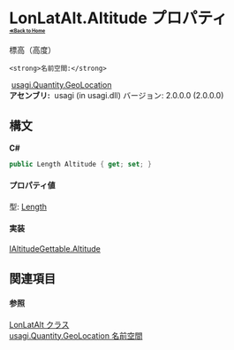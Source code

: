 # LonLatAlt.Altitude プロパティ <div style="font-size:30%"><a href="https://github.com/usagi/usagi.cs/blob/master/docs/Home.md">≪Back to Home</a></div> 

標高（高度）


    <strong>名前空間:</strong>
&nbsp;<a href="N_usagi_Quantity_GeoLocation.md">usagi.Quantity.GeoLocation</a><br /><strong>アセンブリ:</strong>
&nbsp;usagi (in usagi.dll) バージョン: 2.0.0.0 (2.0.0.0)

## 構文

**C#**<br />
``` C#
public Length Altitude { get; set; }
```


#### プロパティ値
型: <a href="T_usagi_Quantity_Length.md">Length</a>

#### 実装
<a href="P_usagi_Quantity_GeoLocation_IAltitudeGettable_Altitude.md">IAltitudeGettable.Altitude</a><br />

## 関連項目


#### 参照
<a href="T_usagi_Quantity_GeoLocation_LonLatAlt.md">LonLatAlt クラス</a><br /><a href="N_usagi_Quantity_GeoLocation.md">usagi.Quantity.GeoLocation 名前空間</a><br />